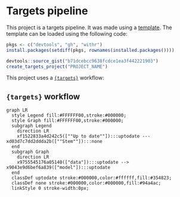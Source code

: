 
<!-- README.md is generated from README.Rmd. Please edit that file -->

# Targets pipeline

This project is a targets pipeline. It was made using a
[template](https://github.com/adha-rex/targets-template). The template
can be loaded using the following code:

``` r
pkgs <- c("devtools", "gh", "withr")
install.packages(setdiff(pkgs, rownames(installed.packages()))) 

devtools::source_gist("b71dcebcc9638fcdce1ea3f442221903")
create_targets_project("PROJECT_NAME")
```

This project uses a [`{targets}`](https://books.ropensci.org/targets/)
workflow:

## `{targets}` workflow

``` mermaid
graph LR
  style Legend fill:#FFFFFF00,stroke:#000000;
  style Graph fill:#FFFFFF00,stroke:#000000;
  subgraph Legend
    direction LR
    xf1522833a4d242c5([""Up to date""]):::uptodate --- xd03d7c7dd2ddda2b([""Stem""]):::none
  end
  subgraph Graph
    direction LR
    x9755545176a05140(["data"]):::uptodate --> x9043e9d6bef6a839(["model"]):::uptodate
  end
  classDef uptodate stroke:#000000,color:#ffffff,fill:#354823;
  classDef none stroke:#000000,color:#000000,fill:#94a4ac;
  linkStyle 0 stroke-width:0px;
```
